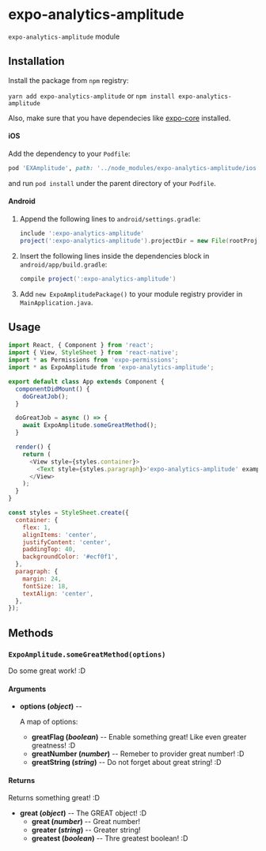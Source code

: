 # expo-analytics-amplitude

`expo-analytics-amplitude` module

## Installation

Install the package from `npm` registry:

`yarn add expo-analytics-amplitude` or `npm install expo-analytics-amplitude`

<!-- Write about Expo dependencies for your module -->
Also, make sure that you have dependecies like [expo-core](https://github.com/expo/tree/master/packages/expo-core) installed.

#### iOS

Add the dependency to your `Podfile`:

```ruby
pod 'EXAmplitude', path: '../node_modules/expo-analytics-amplitude/ios'
```

and run `pod install` under the parent directory of your `Podfile`.

#### Android

1.  Append the following lines to `android/settings.gradle`:
    ```gradle
    include ':expo-analytics-amplitude'
    project(':expo-analytics-amplitude').projectDir = new File(rootProject.projectDir, '../node_modules/expo-analytics-amplitude/android')
    ```
2.  Insert the following lines inside the dependencies block in `android/app/build.gradle`:
    ```gradle
    compile project(':expo-analytics-amplitude')
    ```
3.  Add `new ExpoAmplitudePackage()` to your module registry provider in `MainApplication.java`.

## Usage

<!-- Describe prerequirements that need to be meet for your module to run properly -->
<!-- e.g. You must request permission to access the user's location before attempting to get it. To do this, you will want to use the [Permissions](https://github.com/expo/tree/master/packages/expo-permissions) API. You can see this in practice in the following example. -->

<!-- Provide some js example -->
```javascript
import React, { Component } from 'react';
import { View, StyleSheet } from 'react-native';
import * as Permissions from 'expo-permissions';
import * as ExpoAmplitude from 'expo-analytics-amplitude';

export default class App extends Component {
  componentDidMount() {
    doGreatJob();
  }

  doGreatJob = async () => {
    await ExpoAmplitude.someGreatMethod();
  }

  render() {
    return (
      <View style={styles.container}>
        <Text style={styles.paragraph}>'expo-analytics-amplitude' example</Text>
      </View>
    );
  }
}

const styles = StyleSheet.create({
  container: {
    flex: 1,
    alignItems: 'center',
    justifyContent: 'center',
    paddingTop: 40,
    backgroundColor: '#ecf0f1',
  },
  paragraph: {
    margin: 24,
    fontSize: 18,
    textAlign: 'center',
  },
});
```

## Methods

<!-- Provide methods description -->

### `ExpoAmplitude.someGreatMethod(options)`

Do some great work! :D

#### Arguments

-   **options (_object_)** --

      A map of options:

    -   **greatFlag (_boolean_)** -- Enable something great! Like even greater greatness! :D
    -   **greatNumber (_number_)** -- Remeber to provider great number! :D
    -   **greatString (_string_)** -- Do not forget about great string! :D

#### Returns

Returns something great! :D

-   **great (_object_)** -- The GREAT object! :D
    -   **great (_number_)** -- Great number!
    -   **greater (_string_)** -- Greater string!
    -   **greatest (_boolean_)** -- Thre greatest boolean! :D
